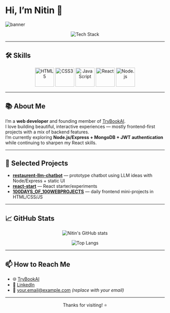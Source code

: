 # Hi, I’m Nitin 👋

![banner](https://your-banner-image-link) <!-- Replace with your banner image URL -->

<div align="center">
  
  <!-- Doughnut Chart for Tech Stack (generated via QuickChart) -->
  ![Tech Stack](https://quickchart.io/chart?c={type:'doughnut',data:{labels:['HTML','CSS','JavaScript','React','Node.js'],datasets:[{data:[25,20,20,20,15],backgroundColor:['%23E34F26','%231572B6','%23F7DF1E','%2361DAFB','%2343853D']}]},options:{plugins:{legend:{position:'bottom'}}}})

</div>

---

## 🛠 Skills

<div align="center">
  <img src="https://img.icons8.com/color/96/html-5--v1.png" width="60" title="HTML5"/>
  <img src="https://img.icons8.com/color/96/css3.png" width="60" title="CSS3"/>
  <img src="https://img.icons8.com/color/96/javascript.png" width="60" title="JavaScript"/>
  <img src="https://img.icons8.com/ultraviolet/96/react--v1.png" width="60" title="React"/>
  <img src="https://img.icons8.com/color/96/nodejs.png" width="60" title="Node.js"/>
</div>

---

## 📚 About Me

I’m a **web developer** and founding member of [TryBookAI](https://trybookai.com).  
I love building beautiful, interactive experiences — mostly frontend-first projects with a mix of backend features.  
I’m currently exploring **Node.js/Express + MongoDB + JWT authentication** while continuing to sharpen my React skills.

---

## 🚀 Selected Projects

- **[restaurent-llm-chatbot](https://github.com/lobby11/restaurent-llm-chatbot)** — prototype chatbot using LLM ideas with Node/Express + static UI  
- **[react-start](https://github.com/lobby11/react-start)** — React starter/experiments  
- **[100DAYS_OF_100WEBPROJECTS](https://github.com/lobby11/100DAYS_OF_100WEBPROJECTS)** — daily frontend mini-projects in HTML/CSS/JS  

---

## 📈 GitHub Stats

<div align="center">

![Nitin's GitHub stats](https://github-readme-stats.vercel.app/api?username=lobby11&show_icons=true&theme=radical)

![Top Langs](https://github-readme-stats.vercel.app/api/top-langs/?username=lobby11&layout=compact&theme=radical)

</div>

---

## 📫 How to Reach Me

- 🌐 [TryBookAI](https://trybookai.com)  
- 💼 [LinkedIn](https://www.linkedin.com/in/nitin-kumar-patwa-a310a9329)  
- 📧 your.email@example.com *(replace with your email)*  

---

<div align="center">
Thanks for visiting! ⭐️  
</div>
